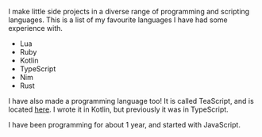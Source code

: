 I make little side projects in a diverse range of programming and scripting languages. This is a list of my favourite languages I have had some experience with.

* Lua
* Ruby
* Kotlin
* TypeScript
* Nim
* Rust

I have also made a programming language too! It is called TeaScript, and is located [here](https://github.com/ljp-projects/TeaScript). I wrote it in Kotlin, but previously it was in TypeScript.

I have been programming for about 1 year, and started with JavaScript.
